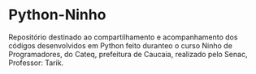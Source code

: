 # Python-Ninho

Repositório destinado ao compartilhamento e acompanhamento dos códigos desenvolvidos em Python feito duranteo o curso Ninho de Programadores, do Cateq, prefeitura de Caucaia, realizado pelo Senac, Professor: Tarik.

